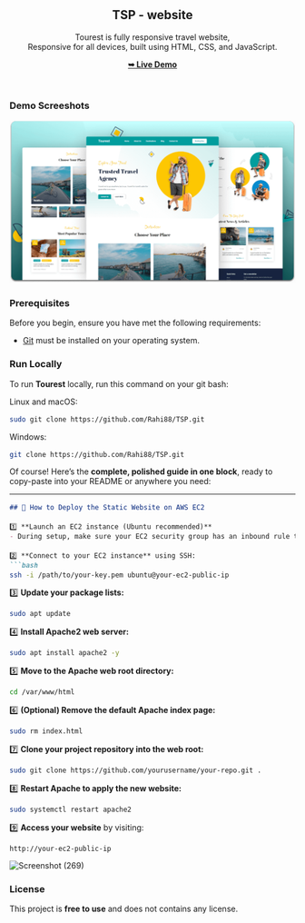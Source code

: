 <div align="center">
  
  <br />
  <br />

  <h2 align="center">TSP - website</h2>

  Tourest is fully responsive travel website, <br />Responsive for all devices, built using HTML, CSS, and JavaScript.

  <a href="https://codewithsadee.github.io/tourest/"><strong>➥ Live Demo</strong></a>

</div>

<br />

### Demo Screeshots

![Tourest Desktop Demo](./readme-images/desktop.png "Desktop Demo")

### Prerequisites

Before you begin, ensure you have met the following requirements:

* [Git](https://git-scm.com/downloads "Download Git") must be installed on your operating system.

### Run Locally

To run **Tourest** locally, run this command on your git bash:

Linux and macOS:

```bash
sudo git clone https://github.com/Rahi88/TSP.git
```

Windows:

```bash
git clone https://github.com/Rahi88/TSP.git
```
Of course! Here’s the **complete, polished guide in one block**, ready to copy-paste into your README or anywhere you need:

---

````markdown
## 🚀 How to Deploy the Static Website on AWS EC2

1️⃣ **Launch an EC2 instance (Ubuntu recommended)**  
- During setup, make sure your EC2 security group has an inbound rule to allow **TCP port 80 (HTTP)** open to 0.0.0.0/0.

2️⃣ **Connect to your EC2 instance** using SSH:
```bash
ssh -i /path/to/your-key.pem ubuntu@your-ec2-public-ip
````

3️⃣ **Update your package lists:**

```bash
sudo apt update
```

4️⃣ **Install Apache2 web server:**

```bash
sudo apt install apache2 -y
```

5️⃣ **Move to the Apache web root directory:**

```bash
cd /var/www/html
```

6️⃣ **(Optional) Remove the default Apache index page:**

```bash
sudo rm index.html
```

7️⃣ **Clone your project repository into the web root:**

```bash
sudo git clone https://github.com/yourusername/your-repo.git .
```

8️⃣ **Restart Apache to apply the new website:**

```bash
sudo systemctl restart apache2
```

9️⃣ **Access your website** by visiting:

```
http://your-ec2-public-ip
```


![Screenshot (269)](https://github.com/user-attachments/assets/22db434f-de0f-4433-b003-05583e0153f9)

### License

This project is **free to use** and does not contains any license.
